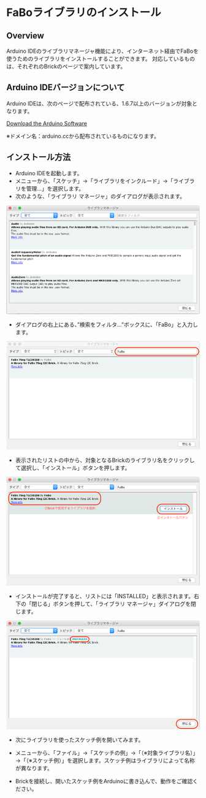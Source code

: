 # FaBoライブラリのインストール

## Overview
Arduino IDEのライブラリマネージャ機能により、インターネット経由でFaBoを使うためのライブラリをインストールすることができます。
対応しているものは、それぞれのBrickのページで案内しています。

## Arduino IDEバージョンについて
Arduino IDEは、次のページで配布されている、1.6.7以上のバージョンが対象となります。

[Download the Arduino Software](https://www.arduino.cc/en/Main/Software)

※ドメイン名：arduino.ccから配布されているものになります。

## インストール方法
- Arduino IDEを起動します。
- メニューから、「スケッチ」→「ライブラリをインクルード」→「ライブラリを管理...」を選択します。
- 次のような、「ライブラリ マネージャ」のダイアログが表示されます。

![](/img/dev/arduino/lm_install1.png)
 
- ダイアログの右上にある、”検索をフィルタ...”ボックスに、「FaBo」と入力します。

![](/img/dev/arduino/lm_install2.png)

- 表示されたリストの中から、対象となるBrickのライブラリ名をクリックして選択し、「インストール」ボタンを押します。

![](/img/dev/arduino/lm_install3.png)

- インストールが完了すると、リストには「INSTALLED」と表示されます。右下の「閉じる」ボタンを押して、「ライブラリ マネージャ」ダイアログを閉じます。

![](/img/dev/arduino/lm_install4.png)

- 次にライブラリを使ったスケッチ例を開いてみます。

- メニューから、「ファイル」→「スケッチの例」→「（※対象ライブラリ名）」→「（※スケッチ例）」を選択します。スケッチ例はライブラリによって名称が異なります。

- Brickを接続し、開いたスケッチ例をArduinoに書き込んで、動作をご確認ください。
